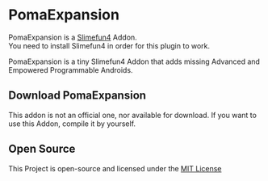 # PomaExpansion
PomaExpansion is a [Slimefun4](https://github.com/TheBusyBiscuit/Slimefun4/) Addon.<br>
You need to install Slimefun4 in order for this plugin to work.

PomaExpansion is a tiny Slimefun4 Addon that adds missing Advanced and Empowered Programmable Androids.<br>

## Download PomaExpansion
This addon is not an official one, nor available for download. If you want to use this Addon, compile it by yourself.

## Open Source
This Project is open-source and licensed under the [MIT License](https://github.com/TheOld-Crafters/PomaExpansion/blob/master/LICENSE)
